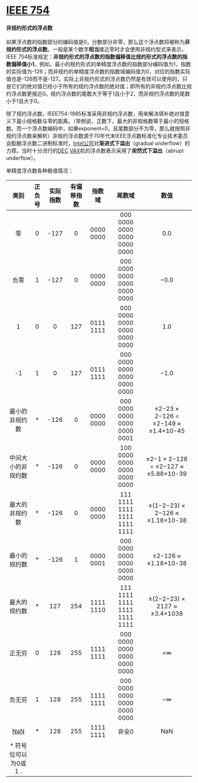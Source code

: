 # [IEEE 754](https://zh.wikipedia.org/wiki/IEEE_754)

#### 非规约形式的浮点数

如果浮点数的指数部分的编码值是0，分数部分非零，那么这个浮点数将被称为**非规约形式的浮点数**。一般是某个数字**相当**接近零时才会使用非规约型式来表示。 IEEE 754标准规定：**非规约形式的浮点数的指数偏移值比规约形式的浮点数的指数偏移值小1**。例如，最小的规约形式的单精度浮点数的指数部分编码值为1，指数的实际值为-126；而非规约的单精度浮点数的指数域编码值为0，对应的指数实际值也是-126而不是-127。实际上非规约形式的浮点数仍然是有效可以使用的，只是它们的绝对值已经小于所有的规约浮点数的绝对值；即所有的非规约浮点数比规约浮点数更接近0。规约浮点数的尾数大于等于1且小于2，而非规约浮点数的尾数小于1且大于0。

除了规约浮点数，IEEE754-1985标准采用非规约浮点数，用来解决填补绝对值意义下最小规格数与零的距离。（举例说，正数下，最大的非规格数等于最小的规格数。而一个浮点数编码中，如果exponent=0，且尾数部分不为零，那么就按照非规约浮点数来解析）非规约浮点数源于70年代末IEEE浮点数标准化专业技术委员会酝酿浮点数二进制标准时，[Intel公司](https://zh.wikipedia.org/wiki/英特尔)对**渐进式下溢出**（gradual underflow）的力荐。当时十分流行的[DEC](https://zh.wikipedia.org/wiki/DEC) [VAX](https://zh.wikipedia.org/wiki/VAX)机的浮点数表示采用了**突然式下溢出**（abrupt underflow）。

单精度浮点数各种极值情况：

|                   类别                   | 正负号 | 实际指数 | 有偏移指数 |  指数域   |            尾数域            |                数值                 |
| :--------------------------------------: | :----: | :------: | :--------: | :-------: | :--------------------------: | :---------------------------------: |
|                    零                    |   0    |   -127   |     0      | 0000 0000 | 000 0000 0000 0000 0000 0000 |                 0.0                 |
|                   负零                   |   1    |   -127   |     0      | 0000 0000 | 000 0000 0000 0000 0000 0000 |                −0.0                 |
|                    1                     |   0    |    0     |    127     | 0111 1111 | 000 0000 0000 0000 0000 0000 |                 1.0                 |
|                    -1                    |   1    |    0     |    127     | 0111 1111 | 000 0000 0000 0000 0000 0000 |                −1.0                 |
|              最小的非规约数              |   *    |   -126   |     0      | 0000 0000 | 000 0000 0000 0000 0000 0001 | ±2−23 × 2−126 = ±2−149 ≈ ±1.4×10-45 |
|            中间大小的非规约数            |   *    |   -126   |     0      | 0000 0000 | 100 0000 0000 0000 0000 0000 | ±2−1 × 2−126 = ±2−127 ≈ ±5.88×10-39 |
|              最大的非规约数              |   *    |   -126   |     0      | 0000 0000 | 111 1111 1111 1111 1111 1111 |   ±(1−2−23) × 2−126 ≈ ±1.18×10-38   |
|               最小的规约数               |   *    |   -126   |     1      | 0000 0001 | 000 0000 0000 0000 0000 0000 |        ±2−126 ≈ ±1.18×10-38         |
|               最大的规约数               |   *    |   127    |    254     | 1111 1110 | 111 1111 1111 1111 1111 1111 |    ±(2−2−23) × 2127 ≈ ±3.4×1038     |
|                  正无穷                  |   0    |   128    |    255     | 1111 1111 | 000 0000 0000 0000 0000 0000 |                 +∞                  |
|                  负无穷                  |   1    |   128    |    255     | 1111 1111 | 000 0000 0000 0000 0000 0000 |                 −∞                  |
| [NaN](https://zh.wikipedia.org/wiki/NaN) |   *    |   128    |    255     | 1111 1111 |            非全0             |                 NaN                 |
|           * 符号位可以为0或1 .           |        |          |            |           |                              |                                     |